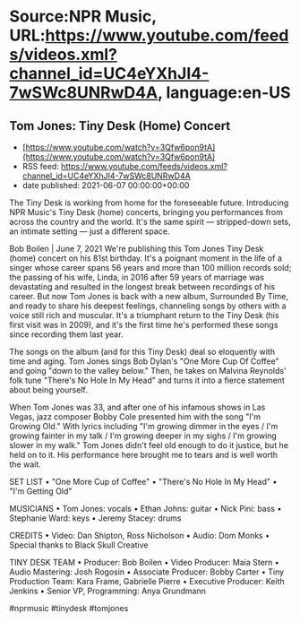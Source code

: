 # Source:NPR Music, URL:https://www.youtube.com/feeds/videos.xml?channel_id=UC4eYXhJI4-7wSWc8UNRwD4A, language:en-US

## Tom Jones: Tiny Desk (Home) Concert
 - [https://www.youtube.com/watch?v=3Qfw6pon9tA](https://www.youtube.com/watch?v=3Qfw6pon9tA)
 - RSS feed: https://www.youtube.com/feeds/videos.xml?channel_id=UC4eYXhJI4-7wSWc8UNRwD4A
 - date published: 2021-06-07 00:00:00+00:00

The Tiny Desk is working from home for the foreseeable future. Introducing NPR Music's Tiny Desk (home) concerts, bringing you performances from across the country and the world. It's the same spirit — stripped-down sets, an intimate setting — just a different space.

Bob Boilen | June 7, 2021
We're publishing this Tom Jones Tiny Desk (home) concert on his 81st birthday. It's a poignant moment in the life of a singer whose career spans 56 years and more than 100 million records sold; the passing of his wife, Linda, in 2016 after 59 years of marriage was devastating and resulted in the longest break between recordings of his career. But now Tom Jones is back with a new album, Surrounded By Time, and ready to share his deepest feelings, channeling songs by others with a voice still rich and muscular. It's a triumphant return to the Tiny Desk (his first visit was in 2009), and it's the first time he's performed these songs since recording them last year.

The songs on the album (and for this Tiny Desk) deal so eloquently with time and aging. Tom Jones sings Bob Dylan's "One More Cup Of Coffee" and going "down to the valley below." Then, he takes on Malvina Reynolds' folk tune "There's No Hole In My Head" and turns it into a fierce statement about being yourself.

When Tom Jones was 33, and after one of his infamous shows in Las Vegas, jazz composer Bobby Cole presented him with the song "I'm Growing Old." With lyrics including "I'm growing dimmer in the eyes / I'm growing fainter in my talk / I'm growing deeper in my sighs / I'm growing slower in my walk." Tom Jones didn't feel old enough to do it justice, but he held on to it. His performance here brought me to tears and is well worth the wait.

SET LIST
 • "One More Cup of Coffee"
 • "There's No Hole In My Head"
 • "I'm Getting Old"

MUSICIANS
 • Tom Jones: vocals
 • Ethan Johns: guitar
 • Nick Pini: bass
 • Stephanie Ward: keys
 • Jeremy Stacey: drums

CREDITS
 • Video: Dan Shipton, Ross Nicholson
 • Audio: Dom Monks
 • Special thanks to Black Skull Creative

TINY DESK TEAM
 • Producer: Bob Boilen
 • Video Producer: Maia Stern
 • Audio Mastering: Josh Rogosin
 • Associate Producer: Bobby Carter
 • Tiny Production Team: Kara Frame, Gabrielle Pierre
 • Executive Producer: Keith Jenkins
 • Senior VP, Programming: Anya Grundmann

#nprmusic #tinydesk #tomjones

